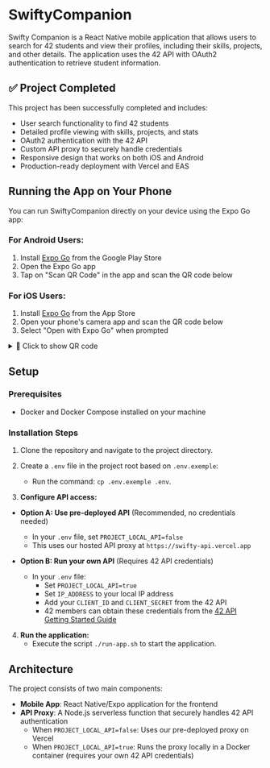 # SwiftyCompanion

Swifty Companion is a React Native mobile application that allows users to search for 42 students and view their profiles, including their skills, projects, and other details. The application uses the 42 API with OAuth2 authentication to retrieve student information.

## ✅ Project Completed

This project has been successfully completed and includes:
- User search functionality to find 42 students
- Detailed profile viewing with skills, projects, and stats
- OAuth2 authentication with the 42 API
- Custom API proxy to securely handle credentials
- Responsive design that works on both iOS and Android
- Production-ready deployment with Vercel and EAS

## Running the App on Your Phone

You can run SwiftyCompanion directly on your device using the Expo Go app:

### For Android Users:
1. Install [Expo Go](https://play.google.com/store/apps/details?id=host.exp.exponent) from the Google Play Store
2. Open the Expo Go app
3. Tap on "Scan QR Code" in the app and scan the QR code below

### For iOS Users:
1. Install [Expo Go](https://apps.apple.com/app/expo-go/id982107779) from the App Store
2. Open your phone's camera app and scan the QR code below
3. Select "Open with Expo Go" when prompted

<details>
<summary>📱 Click to show QR code</summary>

![SwiftyCompanion QR Code](https://qr.expo.dev/eas-update?slug=exp&projectId=6b82f6c9-afb7-467f-ade4-ede7ace16ecf&groupId=d1c01c52-43dc-4cb9-a09c-f9fd57073a66&host=u.expo.dev)

</details>

## Setup

### Prerequisites

- Docker and Docker Compose installed on your machine

### Installation Steps

1. Clone the repository and navigate to the project directory.
2. Create a `.env` file in the project root based on `.env.exemple`:
   - Run the command: `cp .env.exemple .env`.
   

3. **Configure API access:**

* **Option A: Use pre-deployed API** (Recommended, no credentials needed)
  - In your `.env` file, set `PROJECT_LOCAL_API=false`
  - This uses our hosted API proxy at `https://swifty-api.vercel.app`

* **Option B: Run your own API** (Requires 42 API credentials)
  - In your `.env` file:
    - Set `PROJECT_LOCAL_API=true`
    - Set `IP_ADDRESS` to your local IP address
    - Add your `CLIENT_ID` and `CLIENT_SECRET` from the 42 API
    - 42 members can obtain these credentials from the [42 API Getting Started Guide](https://api.intra.42.fr/apidoc/guides/getting_started)

4. **Run the application:**
   - Execute the script `./run-app.sh` to start the application.


## Architecture

The project consists of two main components:
- **Mobile App**: React Native/Expo application for the frontend
- **API Proxy**: A Node.js serverless function that securely handles 42 API authentication
  - When `PROJECT_LOCAL_API=false`: Uses our pre-deployed proxy on Vercel
  - When `PROJECT_LOCAL_API=true`: Runs the proxy locally in a Docker container (requires your own 42 API credentials)